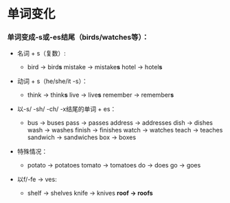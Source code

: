 # 单词变化
### 单词变成-s或-es结尾（bird**s**/watch**es**等）：
- 名词 + s（复数）:
  - bird -> bird**s**  mistake -> mistake**s**  hotel -> hotel**s**
- 动词 + s（he/she/it -s）：
  - think -> think**s**  live -> live**s**  remember -> remember**s**
- 以-s/ -sh/ -ch/ -x结尾的单词 + es：
  - bus -> buses pass -> passes address -> addresses dish -> dishes wash -> washes finish -> finishes watch -> watches teach -> teaches sandwich -> sandwiches box -> boxes
- 特殊情况：
  - potato -> potatoes tomato -> tomatoes do -> does go -> goes

- 以f/-fe -> ves:
  - shelf -> shelves knife -> knives  **roof -> roofs**